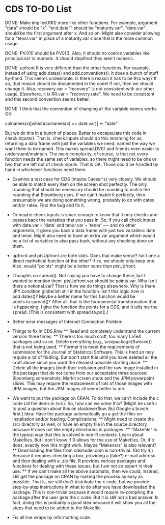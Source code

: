CDS TO-DO List
========================================================
DONE: Make implied.RR() more like other functions. For example, argument "data" should be "x". "end.date"" should be "maturity.var". "date.var" should be the first argument after x. And so on. Might also consider allowing for a "tenor.var" in place of a maturity.var since that is the more common usage.

DONE: PV.01() should be PV01(). Also, it should no coerce variables like principal.var to numeric. It should stopifnot they aren't numeric.

DONE: upfront.R is very different than the other functions. For example, instead of using add.dates() and add.conventions(), it does a bunch of stuff by-hand. This seems undesirable. Is there a reason it has to be this way? If so, that reason should be documented in the code! If not, then we should change it. Also, recovery.var = "recovery" is not consistent with our other usage. Elsewhere, it is RR.var = "recovery.rate". We need to be consistent and this second convention seems better.

DONE: I think that the convention of changing all the variable names works OK:

  colnames(x)[which(colnames(x) == date.var)] <- "date"
  
But we do this in a bunch of places. Better to encapsulate this code in check.inputs(). That is, check.inputs should do this renaming for us, returning a data frame with just the variables we need, named the way we want them to be named. This makes spread.DV01 and friends even easier to understand/maintain. The main complexity, of course, is that not every function needs the same set of variables, so there might need to be one or two that are left out of check.inputs. That is OK. Those could be handled by hand in whichever functions need them. 


* Examine a test case for CDS (maybe Caesar's) very closely. We should be able to match every item on the screen shot perfectly. The only rounding that should be necessary should be rounding to match the rounding that Bloomberg uses. If we can't match it perfectly, then presumably we are doing something wrong, probably to do with dates and/or rates. Find the bug and fix it.

* Or maybe check.inputs is smart enough to know that it only checks and passes back the variables that you pass in. So, if you call check.inputs with date.var = 'date' and tenor.var = 'tenor' --- and no other arguments, it gives you back a data frame with just two variables: date and tenor. Might also need to have an extra.var argument which would be a list of variables to also pass back, without any checking done on them.

* upfront and ptsUpfront are both slots. Does that make sense? Isn't one a direct mathetical function of the other? If so, we should only keep one. Also, would "points" might be a better name than ptsUpfront.

* Thoughts on spread(). Not saying you have to change these, but I wanted to mention them. ptsUpfront.var should be points.var. Why isn't there a notional.var? That is how we do things elsewhere. Why is there JPY.condition gibberish still in the function. Isn't this logic now in add.dates()? Maybe a better name for this function would be points.to.spread()? After all, that is the fundamental transformation that is happening. I give the function the points for a CDS, and it tells me the spread. (This is consistent with spread.to.pd().) 


* Better error messages of Internet Connection Problem

* Things to fix in CDS.Rnw
** Read and completely understand the current version three times.
** There is too much cruft, too many LaTeX packages and so on. Delete everything (e.g., \usepackage{Sweave}) that is not being used.
** Format it to meet the requirements of submission for the Journal of Statistical Software. This is hard an may require a lot of fiddling. But don't start this until you have deleted all the cruft above since you want the cleanest possible starting place.
** Delete all the images (both their inclusion and the raw image installed in the package) that do not come from our acceptable three sources: Bloomberg screenshots; Markit screen shots and the JPM powerpoint slides. This may require the replacement of lots of those images with JPM images, but the JPM images all seem better to me.

* We want to put the package on CRAN. To do that, we can't include the c code (all the items in /src). So, how can we solve this? (Might be useful to post a question about this on stackoverflow. But Google a bunch first.) Idea: Have the package automatically go a get the files on installation and/or loading. Complications:
** Might need to create the src/ directory as well, or have an empty file in the source directory because R does not like empty directories in packages.
** "Makefile" is the typical way that this is solved in non-R contexts. Learn about Makefiles. But I don't know if R allows for the use of Makefiles. Or, if it does, exactly how this might work. Maybe "Makevars" is also relevant?
** Downloading the files from cdsmodel.com is non-trivial. (Go try it.) Because it requires checking a box, providing a (fake?) e-mail address and then dealing with a .zip file. R provides various packages and functions for dealing with these issues, but I am not an expert in their use.
** If we can't make all the above automatic, then we could, instead, still get the package on CRAN by making the process as easy as possible. That is, we still don't distribute the c code, but we provide step-by-step instructions in what to do after you have downloaded the package. This is non-trivial because it would require re-compiling the package after the user gets the c code. But it is still not a bad answer. In fact, doing this is probably a good idea because it will show you all the steps that need to be added to the Makefile.

* Fix all line wraps by reformatting code.




